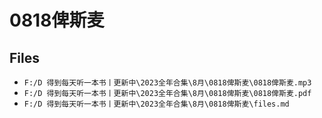 # 0818俾斯麦

## Files

- `F:/D 得到每天听一本书丨更新中\2023全年合集\8月\0818俾斯麦\0818俾斯麦.mp3`
- `F:/D 得到每天听一本书丨更新中\2023全年合集\8月\0818俾斯麦\0818俾斯麦.pdf`
- `F:/D 得到每天听一本书丨更新中\2023全年合集\8月\0818俾斯麦\files.md`
